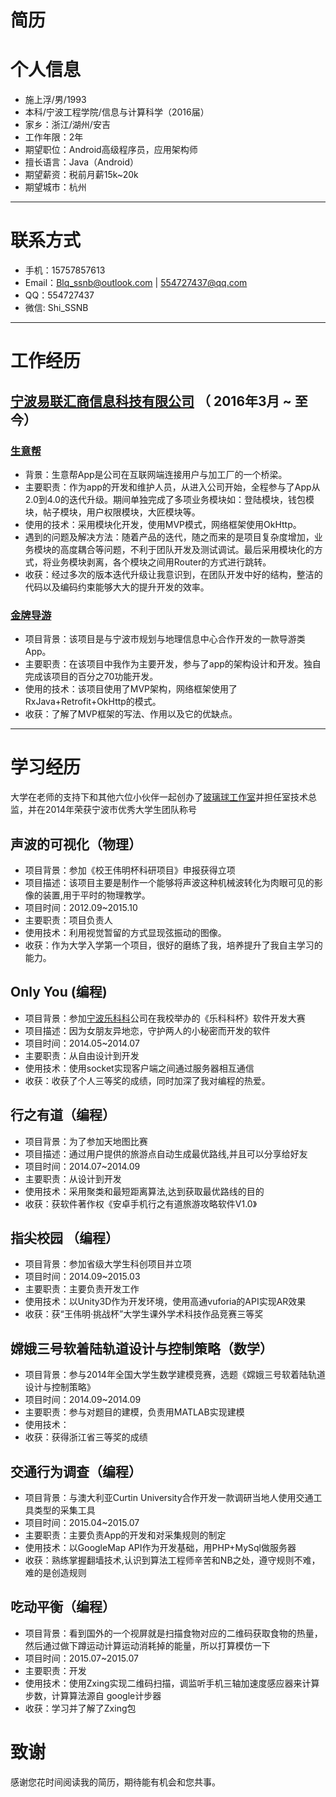 # 简历

# 个人信息

 - 施上浮/男/1993
 - 本科/宁波工程学院/信息与计算科学（2016届）
 - 家乡：浙江/湖州/安吉
 - 工作年限：2年
 - 期望职位：Android高级程序员，应用架构师
 - 擅长语言：Java（Android）
 - 期望薪资：税前月薪15k~20k
 - 期望城市：杭州

 ---

# 联系方式

- 手机：15757857613
- Email：Blq_ssnb@outlook.com | 554727437@qq.com
- QQ：554727437
- 微信: Shi_SSNB

---

# 工作经历
## [宁波易联汇商信息科技有限公司](http://www.easylinking.cn/) （ 2016年3月 ~ 至今）

### [生意帮](http://www.easylinking.cn/download.html)

+ 背景：生意帮App是公司在互联网端连接用户与加工厂的一个桥梁。
+ 主要职责：作为app的开发和维护人员，从进入公司开始，全程参与了App从2.0到4.0的迭代升级。期间单独完成了多项业务模块如：登陆模块，钱包模块，帖子模块，用户权限模块，大匠模块等。
+ 使用的技术：采用模块化开发，使用MVP模式，网络框架使用OkHttp。
+ 遇到的问题及解决方法：随着产品的迭代，随之而来的是项目复杂度增加，业务模块的高度耦合等问题，不利于团队开发及测试调试。最后采用模块化的方式，将业务模块剥离，各个模块之间用Router的方式进行跳转。
+ 收获：经过多次的版本迭代升级让我意识到，在团队开发中好的结构，整洁的代码以及编码约束能够大大的提升开发的效率。

### [金牌导游](http://shouji.baidu.com/software/11677177.html)
+ 项目背景：该项目是与宁波市规划与地理信息中心合作开发的一款导游类App。
+ 主要职责：在该项目中我作为主要开发，参与了app的架构设计和开发。独自完成该项目的百分之70功能开发。
+ 使用的技术：该项目使用了MVP架构，网络框架使用了RxJava+Retrofit+OkHttp的模式。
+ 收获：了解了MVP框架的写法、作用以及它的优缺点。

---

# 学习经历
大学在老师的支持下和其他六位小伙伴一起创办了[玻璃球工作室](http://www.boliq.cn/)并担任室技术总监，并在2014年荣获宁波市优秀大学生团队称号

## 声波的可视化（物理）

+ 项目背景：参加《校王伟明杯科研项目》申报获得立项
+ 项目描述：该项目主要是制作一个能够将声波这种机械波转化为肉眼可见的影像的装置,用于平时的物理教学。
+ 项目时间：2012.09~2015.10
+ 主要职责：项目负责人
+ 使用技术：利用视觉暂留的方式显现弦振动的图像。
+ 收获：作为大学入学第一个项目，很好的磨练了我，培养提升了我自主学习的能力。

## Only You (编程)
+ 项目背景：参加[宁波乐科科](http://rococo.net.cn/)公司在我校举办的《乐科科杯》软件开发大赛
+ 项目描述：因为女朋友异地恋，守护两人的小秘密而开发的软件
+ 项目时间：2014.05~2014.07
+ 主要职责：从自由设计到开发
+ 使用技术：使用socket实现客户端之间通过服务器相互通信
+ 收获：收获了个人三等奖的成绩，同时加深了我对编程的热爱。

## 行之有道（编程）

+ 项目背景：为了参加天地图比赛
+ 项目描述：通过用户提供的旅游点自动生成最优路线,并且可以分享给好友
+ 项目时间：2014.07~2014.09
+ 主要职责：从设计到开发
+ 使用技术：采用聚类和最短距离算法,达到获取最优路线的目的
+ 收获：获软件著作权《安卓手机行之有道旅游攻略软件V1.0》

## 指尖校园 （编程）

+ 项目背景：参加省级大学生科创项目并立项
+ 项目时间：2014.09~2015.03
+ 主要职责：主要负责开发工作
+ 使用技术：以Unity3D作为开发环境，使用高通vuforia的API实现AR效果
+ 收获：获“王伟明·挑战杯”大学生课外学术科技作品竞赛三等奖

## 嫦娥三号软着陆轨道设计与控制策略（数学）

+ 项目背景：参与2014年全国大学生数学建模竞赛，选题《嫦娥三号软着陆轨道设计与控制策略》
+ 项目时间：2014.09~2014.09
+ 主要职责：参与对题目的建模，负责用MATLAB实现建模
+ 使用技术：
+ 收获：获得浙江省三等奖的成绩

## 交通行为调查（编程）

+ 项目背景：与澳大利亚Curtin University合作开发一款调研当地人使用交通工具类型的采集工具
+ 项目时间：2015.04~2015.07
+ 主要职责：主要负责App的开发和对采集规则的制定
+ 使用技术：以GoogleMap API作为开发基础，用PHP+MySql做服务器
+ 收获：熟练掌握翻墙技术,认识到算法工程师辛苦和NB之处，遵守规则不难，难的是创造规则


## 吃动平衡（编程）

+ 项目背景：看到国外的一个视屏就是扫描食物对应的二维码获取食物的热量，然后通过做下蹲运动计算运动消耗掉的能量，所以打算模仿一下
+ 项目时间：2015.07~2015.07
+ 主要职责：开发
+ 使用技术：使用Zxing实现二维码扫描，调监听手机三轴加速度感应器来计算步数，计算算法源自 google计步器
+ 收获：学习并了解了Zxing包


# 致谢
感谢您花时间阅读我的简历，期待能有机会和您共事。
